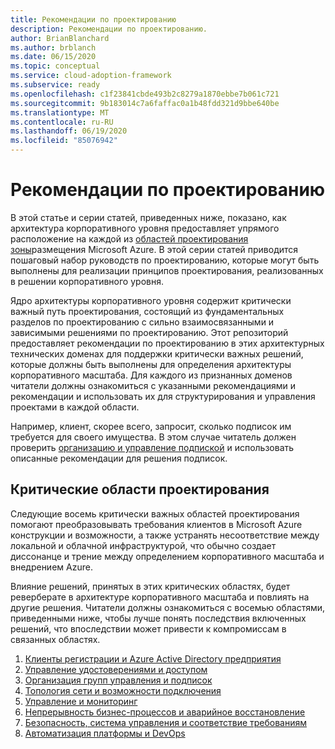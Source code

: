 ```yaml
---
title: Рекомендации по проектированию
description: Рекомендации по проектированию.
author: BrianBlanchard
ms.author: brblanch
ms.date: 06/15/2020
ms.topic: conceptual
ms.service: cloud-adoption-framework
ms.subservice: ready
ms.openlocfilehash: c1f23841cbde493b2c8279a1870ebbe7b061c721
ms.sourcegitcommit: 9b183014c7a6faffac0a1b48fdd321d9bbe640be
ms.translationtype: MT
ms.contentlocale: ru-RU
ms.lasthandoff: 06/19/2020
ms.locfileid: "85076942"
---
```

# <a name="design-guidelines"></a>Рекомендации по проектированию

В этой статье и серии статей, приведенных ниже, показано, как архитектура корпоративного уровня предоставляет упрямого расположение на каждой из [областей проектирования зоны](../landing-zone/design-areas.md)размещения Microsoft Azure. В этой серии статей приводится пошаговый набор руководств по проектированию, которые могут быть выполнены для реализации принципов проектирования, реализованных в решении корпоративного уровня.

Ядро архитектуры корпоративного уровня содержит критически важный путь проектирования, состоящий из фундаментальных разделов по проектированию с сильно взаимосвязанными и зависимыми решениями по проектированию. Этот репозиторий предоставляет рекомендации по проектированию в этих архитектурных технических доменах для поддержки критически важных решений, которые должны быть выполнены для определения архитектуры корпоративного масштаба. Для каждого из признанных доменов читатели должны ознакомиться с указанными рекомендациями и рекомендации и использовать их для структурирования и управления проектами в каждой области.

Например, клиент, скорее всего, запросит, сколько подписок им требуется для своего имущества. В этом случае читатель должен проверить [организацию и управление подпиской](./management-group-and-subscription-organization.md#subscription-organization-and-governance) и использовать описанные рекомендации для решения подписок.

## <a name="critical-design-areas"></a>Критические области проектирования

Следующие восемь критически важных областей проектирования помогают преобразовывать требования клиентов в Microsoft Azure конструкции и возможности, а также устранять несоответствие между локальной и облачной инфраструктурой, что обычно создает диссонанце и трение между определением корпоративного масштаба и внедрением Azure.

Влияние решений, принятых в этих критических областях, будет реверберате в архитектуре корпоративного масштаба и повлиять на другие решения. Читатели должны ознакомиться с восемью областями, приведенными ниже, чтобы лучше понять последствия включенных решений, что впоследствии может привести к компромиссам в связанных областях.

1. [Клиенты регистрации и Azure Active Directory предприятия](./enterprise-enrollment-and-azure-ad-tenants.md)
2. [Управление удостоверениями и доступом](./identity-and-access-management.md)
3. [Организация групп управления и подписок](./management-group-and-subscription-organization.md)
4. [Топология сети и возможности подключения](./network-topology-and-connectivity.md)
5. [Управление и мониторинг](./management-and-monitoring.md)
6. [Непрерывность бизнес-процессов и аварийное восстановление](./business-continuity-and-disaster-recovery.md)
7. [Безопасность, система управления и соответствие требованиям](./security-governance-and-compliance.md)
8. [Автоматизация платформы и DevOps](./platform-automation-and-devops.md)
